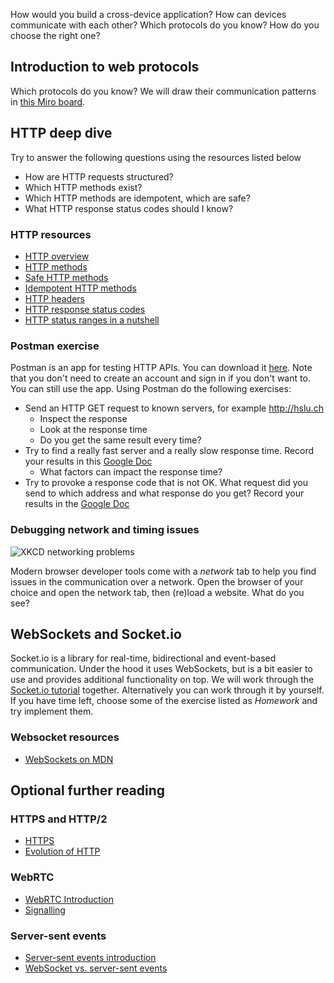 How would you build a cross-device application? How can devices communicate with each other? Which protocols do you know? How do you choose the right one?

## Introduction to web protocols
Which protocols do you know? We will draw their communication patterns in [this Miro board](https://miro.com/app/board/o9J_lZaF1LU=/).

## HTTP deep dive
Try to answer the following questions using the resources listed below
* How are HTTP requests structured?
* Which HTTP methods exist?
* Which HTTP methods are idempotent, which are safe?
* What HTTP response status codes should I know?

### HTTP resources
* [HTTP overview](https://developer.mozilla.org/en-US/docs/Web/HTTP/Overview)
* [HTTP methods](https://developer.mozilla.org/en-US/docs/Web/HTTP/Methods)
* [Safe HTTP methods](https://developer.mozilla.org/en-US/docs/Glossary/safe)
* [Idempotent HTTP methods](https://developer.mozilla.org/en-US/docs/Glossary/idempotent)
* [HTTP headers](https://developer.mozilla.org/en-US/docs/Web/HTTP/Headers)
* [HTTP response status codes](https://developer.mozilla.org/en-US/docs/Web/HTTP/Status)
* [HTTP status ranges in a nutshell](https://twitter.com/stevelosh/status/372740571749572610)

### Postman exercise
Postman is an app for testing HTTP APIs. You can download it [here](https://www.postman.com/downloads/). Note that you don't need to create an account and sign in if you don't want to. You can still use the app.
Using Postman do the following exercises:
* Send an HTTP GET request to known servers, for example http://hslu.ch
   * Inspect the response
   * Look at the response time
   * Do you get the same result every time?
* Try to find a really fast server and a really slow response time. Record your results in this [Google Doc](https://docs.google.com/spreadsheets/d/17-deXCd0A-DaWr5IaBH6zBFYl6IxLeeRTEBZD0Ym1As/edit#gid=0)
   * What factors can impact the response time?
* Try to provoke a response code that is not OK. What request did you send to which address and what response do you get? Record your results in the [Google Doc](https://docs.google.com/spreadsheets/d/17-deXCd0A-DaWr5IaBH6zBFYl6IxLeeRTEBZD0Ym1As/edit#gid=430344301)

### Debugging network and timing issues
![XKCD networking problems](https://imgs.xkcd.com/comics/networking_problems.png )

Modern browser developer tools come with a _network_ tab to help you find issues in the communication over a network. Open the browser of your choice and open the network tab, then (re)load a website. What do you see? 

## WebSockets and Socket.io
Socket.io is a library for real-time, bidirectional and event-based communication. Under the hood it uses WebSockets, but is a bit easier to use and provides additional functionality on top.
We will work through the [Socket.io tutorial](https://socket.io/get-started/chat/) together. Alternatively you can work through it by yourself. If you have time left, choose some of the exercise listed as _Homework_ and try implement them.

### Websocket resources
* [WebSockets on MDN](https://developer.mozilla.org/en-US/docs/Web/API/WebSockets_API)

## Optional further reading

### HTTPS and HTTP/2
* [HTTPS](https://developers.google.com/search/docs/advanced/security/https?hl=en&visit_id=637460591423716973-1265265362&rd=1)
* [Evolution of HTTP](https://developer.mozilla.org/en-US/docs/Web/HTTP/Basics_of_HTTP/Evolution_of_HTTP)

### WebRTC
* [WebRTC Introduction](https://webrtc.org/)
* [Signalling](https://www.onsip.com/voip-resources/voip-fundamentals/webrtc-signaling)

### Server-sent events
* [Server-sent events introduction](https://developer.mozilla.org/en-US/docs/Web/API/Server-sent_events)
* [WebSocket vs. server-sent events](https://www.telerik.com/blogs/websockets-vs-server-sent-events)